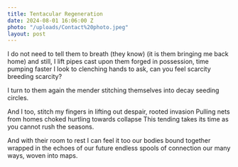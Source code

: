 ```yaml
---
title: Tentacular Regeneration
date: 2024-08-01 16:06:00 Z
photo: "/uploads/Contact%20photo.jpeg"
layout: post
---
```


I do not need to tell them to breath
(they know)
(it is them bringing me back home)
and still, I lift pipes cast upon them
forged in possession, time pumping faster
I look to clenching hands to ask,
can you feel
scarcity breeding scarcity?

I turn to them again
the mender
stitching themselves into decay
seeding circles.

And I too, stitch my fingers in
lifting out despair, rooted invasion
Pulling nets from homes choked
	hurtling towards collapse
This tending takes its time
	as you cannot rush the seasons.

And with their room to rest
I can feel it too
our bodies bound together
wrapped in the echoes of our future
   endless spools of connection
our many ways,  woven into maps.
